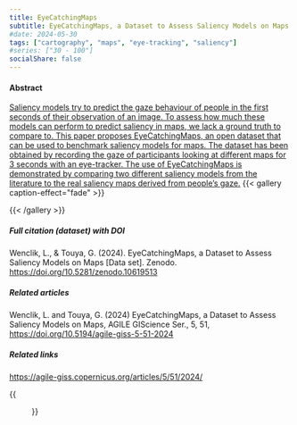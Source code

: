 ```yaml
---
title: EyeCatchingMaps
subtitle: EyeCatchingMaps, a Dataset to Assess Saliency Models on Maps
#date: 2024-05-30
tags: ["cartography", "maps", "eye-tracking", "saliency"]
#series: ["30 - 100"]
socialShare: false
---
```


#### Abstract
[Saliency models try to predict the gaze behaviour of people in the first seconds of their observation of an image. To assess how much these models can perform to predict saliency in maps, we lack a ground truth to compare to. This paper proposes EyeCatchingMaps, an open dataset that can be used to benchmark saliency models for maps. The dataset has been obtained by recording the gaze of participants looking at different maps for 3 seconds with an eye-tracker. The use of EyeCatchingMaps is demonstrated by comparing two different saliency models from the literature to the real saliency maps derived from people’s gaze.](https://agile-giss.copernicus.org/articles/5/51/2024/)
{{< gallery caption-effect="fade" >}}

{{< /gallery >}}
##### Full citation (dataset) with DOI
Wenclik, L., & Touya, G. (2024). EyeCatchingMaps, a Dataset to Assess Saliency Models on Maps [Data set]. Zenodo. https://doi.org/10.5281/zenodo.10619513

##### Related articles
Wenclik, L. and Touya, G. (2024) EyeCatchingMaps, a Dataset to Assess Saliency Models on Maps, AGILE GIScience Ser., 5, 51, https://doi.org/10.5194/agile-giss-5-51-2024

##### Related links
https://agile-giss.copernicus.org/articles/5/51/2024/

{{<figure src="/Repository/img/img05.jpg">}}
<!--more-->
